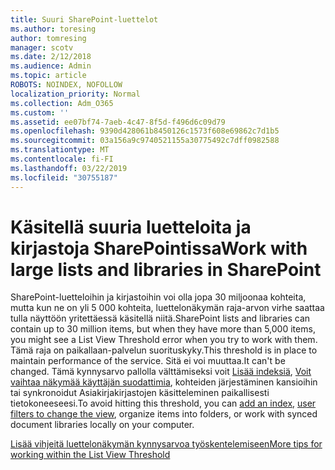 ```yaml
---
title: Suuri SharePoint-luettelot
ms.author: toresing
author: tomresing
manager: scotv
ms.date: 2/12/2018
ms.audience: Admin
ms.topic: article
ROBOTS: NOINDEX, NOFOLLOW
localization_priority: Normal
ms.collection: Adm_O365
ms.custom: ''
ms.assetid: ee07bf74-7aeb-4c47-8f5d-f496d6c09d79
ms.openlocfilehash: 9390d428061b8450126c1573f608e69862c7d1b5
ms.sourcegitcommit: 03a156a9c9740521155a30775492c7dff0982588
ms.translationtype: MT
ms.contentlocale: fi-FI
ms.lasthandoff: 03/22/2019
ms.locfileid: "30755187"
---
```

# <a name="work-with-large-lists-and-libraries-in-sharepoint"></a><span data-ttu-id="d136c-102">Käsitellä suuria luetteloita ja kirjastoja SharePointissa</span><span class="sxs-lookup"><span data-stu-id="d136c-102">Work with large lists and libraries in SharePoint</span></span>

<span data-ttu-id="d136c-103">SharePoint-luetteloihin ja kirjastoihin voi olla jopa 30 miljoonaa kohteita, mutta kun ne on yli 5 000 kohteita, luettelonäkymän raja-arvon virhe saattaa tulla näyttöön yritettäessä käsitellä niitä.</span><span class="sxs-lookup"><span data-stu-id="d136c-103">SharePoint lists and libraries can contain up to 30 million items, but when they have more than 5,000 items, you might see a List View Threshold error when you try to work with them.</span></span> <span data-ttu-id="d136c-104">Tämä raja on paikallaan-palvelun suorituskyky.</span><span class="sxs-lookup"><span data-stu-id="d136c-104">This threshold is in place to maintain performance of the service.</span></span> <span data-ttu-id="d136c-105">Sitä ei voi muuttaa.</span><span class="sxs-lookup"><span data-stu-id="d136c-105">It can't be changed.</span></span> <span data-ttu-id="d136c-106">Tämä kynnysarvo pallolla välttämiseksi voit [Lisää indeksiä](https://go.microsoft.com/fwlink/?linkid=867784), [Voit vaihtaa näkymää käyttäjän suodattimia](https://go.microsoft.com/fwlink/?linkid=867786), kohteiden järjestäminen kansioihin tai synkronoidut Asiakirjakirjastojen käsitteleminen paikallisesti tietokoneeseesi.</span><span class="sxs-lookup"><span data-stu-id="d136c-106">To avoid hitting this threshold, you can [add an index](https://go.microsoft.com/fwlink/?linkid=867784), [user filters to change the view](https://go.microsoft.com/fwlink/?linkid=867786), organize items into folders, or work with synced document libraries locally on your computer.</span></span> 
  
[<span data-ttu-id="d136c-107">Lisää vihjeitä luettelonäkymän kynnysarvoa työskentelemiseen</span><span class="sxs-lookup"><span data-stu-id="d136c-107">More tips for working within the List View Threshold</span></span>](https://go.microsoft.com/fwlink/?linkid=867787)
  

